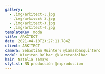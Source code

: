 ```yaml
---
gallery:
  - /img/arkitect-1.jpg
  - /img/arkitect-2.jpg
  - /img/arkitect-3.jpg
  - /img/arkitect-4.jpg
templateKey: moda
title: ARKITECT
date: 2021-04-10T23:27:11.784Z
client: ARKITECT
camera: Sebastián Quintero @iamsebasquintero
model: Kiersten Dolbec @kierstendolbec
hair: Natalia Tamayo
stylist: NN producción @nnproduccion
---
```

